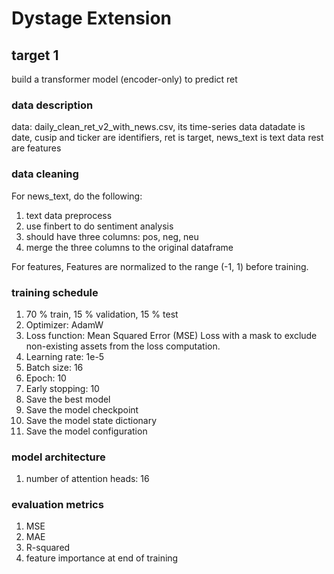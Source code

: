 # Dystage Extension
## target 1 
build a transformer model (encoder-only) to predict ret

### data description 
data: daily_clean_ret_v2_with_news.csv, its time-series data
datadate is date, cusip and ticker are identifiers, ret is target, news_text is text data 
rest are features  

### data cleaning 
For news_text, do the following: 
1. text data preprocess  
2. use finbert to do sentiment analysis 
3. should have three columns: pos, neg, neu 
4. merge the three columns to the original dataframe 

For features, Features are normalized to the range (-1, 1) before training.

### training schedule 
1. 70 % train, 15 % validation, 15 % test 
2. Optimizer: AdamW
3. Loss function: Mean Squared Error (MSE) Loss with a mask to exclude non-existing assets from the loss computation.
4. Learning rate: 1e-5
5. Batch size: 16
6. Epoch: 10
7. Early stopping: 10
8. Save the best model
9. Save the model checkpoint
9. Save the model state dictionary
10. Save the model configuration

### model architecture 
1. number of attention heads: 16

### evaluation metrics 
1. MSE
2. MAE
3. R-squared
4. feature importance at end of training  



